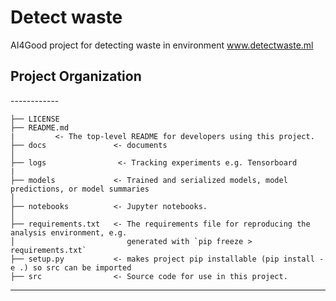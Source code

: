 # Detect waste
AI4Good project for detecting waste in environment
www.detectwaste.ml

## Project Organization
<in progress>
------------

    ├── LICENSE
    ├── README.md 
    |         <- The top-level README for developers using this project.
    ├── docs               <- documents
    │
    ├── logs          	    <- Tracking experiments e.g. Tensorboard
    |
    ├── models             <- Trained and serialized models, model predictions, or model summaries
    │
    ├── notebooks          <- Jupyter notebooks. 
    │
    ├── requirements.txt   <- The requirements file for reproducing the analysis environment, e.g.
    │                         generated with `pip freeze > requirements.txt`
    ├── setup.py           <- makes project pip installable (pip install -e .) so src can be imported
    ├── src                <- Source code for use in this project.


--------
